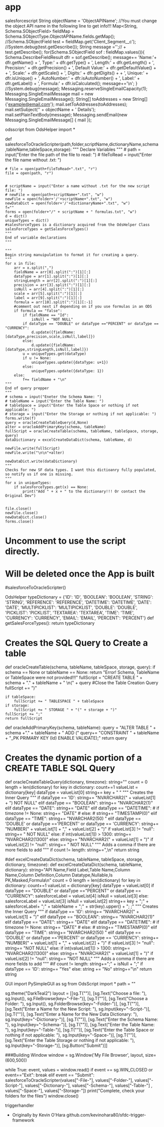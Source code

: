 # app
salesforcescript
String objectName = 'ObjectAPIName';
//You must change the object API name in the following line to get info!!!
Map<String, Schema.SObjectField> fieldMap = Schema.SObjectType.ObjectAPIName.fields.getMap();
//Schema.SObjectField test = fieldMap.get('Client_Segment__c');
//System.debug(test.getDescribe());
String message ='';// + test.getDescribe();
for(Schema.SObjectField sof : fieldMap.values()){
    Schema.DescribeFieldResult dfr = sof.getDescribe();
    message+= 'Name:'+ dfr.getName() + ', Type:' + dfr.getType() + ', Length:' 
                 + dfr.getLength() + ', Precision:' + dfr.getPrecision()
                + ', Default Value:' + dfr.getDefaultValue() +
        	+ ', Scale:' + dfr.getScale() + ', Digits:' + dfr.getDigits() +
    		+ ', Unique:' + dfr.isUnique() + ', AutoNumber:' + dfr.isAutoNumber()
        	+ ', Label:' + dfr.getLabel() + ', Formula:' + dfr.isCalculated();
    message+='\n';
}		
//System.debug(message);
Messaging.reserveSingleEmailCapacity(1);
Messaging.SingleEmailMessage mail = new Messaging.SingleEmailMessage();
String[] toAddresses = new String[] {'example@email.com'}; 
mail.setToAddresses(toAddresses);
mail.setSubject('' + objectName + ' Details');
mail.setPlainTextBody(message);
Messaging.sendEmail(new Messaging.SingleEmailMessage[] { mail });


odsscript
from OdsHelper import *

def salesforceToOracleScripter(path,folder,scriptName,dictionaryName,schema,tableName,tableSpace,storage):
    """
    Declare Variables
    """
    # path = input("Enter the file path of the file to read: ")
    # fileToRead = input("Enter the file name without .txt: ")

    # file = open(path+fileToRead+".txt", "r")
    file = open(path, "r")


    # scriptName = input("Enter a name without .txt for the new script file: ")
    # newFile = open(path+scriptName+".txt", "w")
    newFile = open(folder+'/'+scriptName+".txt", "w")
    newDataDict = open(folder+'/'+dictionaryName+".txt", "w")
    f=""
    forms = open(folder+"/" + scriptName + " formulas.txt", "w")
    d = dict()
    uniqueTypes = dict()
    #salesForceTypes is a dictionary acquired from the OdsHelper Class
    salesForceTypes = getSalesForceTypes()
    """
    End of variable declarations
    """

    """
    Begin string manuipulation to format it for creating a query.
    """
    for x in file:
        arr = x.split(",")
        fieldName = arr[0].split(":")[1][:]
        dataType = arr[1].split(":")[1][:]
        stringLength = arr[2].split(":")[1][:]
        precision = arr[3].split(":")[1][:]
        isNull = arr[4].split(":")[1][:]
        scale = arr[5].split(":")[1][:]
        label = arr[9].split(":")[1][:]
        formula = arr[10].split(":")[1][:-1]
        #comment out next if depending on if you use formulas in an ODS
        if formula == "false":
            if fieldName == "Id":
                isNull = "NOT NULL"
            if dataType == "DOUBLE" or dataType =="PERCENT" or dataType == "CURRENCY":
                d.update({fieldName: [dataType,precision,scale,isNull,label]}) 
            else:
                d.update({fieldName: [dataType,stringLength,isNull,label]}) 
            u = uniqueTypes.get(dataType)
            if u != None:
                uniqueTypes.update({dataType: u+1})
            else:
                uniqueTypes.update({dataType: 1})
        else:
            f+= fieldName + "\n"
    """
    End of query prepper
    """
    # schema = input("Eneter the Schema Name: ")
    # tableName = input("Enter the Table Name: ")
    # tableSpace = input("Enter the Table Space or nothing if not applicable: ")
    # storage = input("Enter the Storage or nothing if not applicable: ")
    forms.write(f)
    query = oracleCreateTableQuery(d,None)
    alter = oracleAddPrimaryKey(schema, tableName)
    fullScript = oracleCreateTable(schema, tableName, tableSpace, storage, query)
    dataDictionary = excelCreateDataDict(schema, tableName, d)

    newFile.write(fullScript)
    newFile.write("\n\n"+alter)

    newDataDict.write(dataDictionary)
    """
    Checks for new SF data types. I want this dictioanry fully populated, so notify us if one is missing.
    """
    for x in uniqueTypes:
        if salesForceTypes.get(x) == None:
            print("Add " + x + " to the dictionary!!! Or contact the Original Dev")

            
    file.close()
    newFile.close()
    newDataDict.close()
    forms.close()
# Uncomment to use the script directly.
# Will be deleted once the App is built
#salesforceToOracleScripter()


OdsHelper
typeDictionary = {'ID': 'ID', 'BOOLEAN': 'BOOLEAN', 'STRING': 'STRING', 'REFERENCE': 'REFERENCE', 'DATETIME': 'DATETIME',
                  'DATE': 'DATE', 'MULTIPICKLIST': 'MULTIPICKLIST', 'DOUBLE': 'DOUBLE', 'PICKLIST': 'PICKLIST',
                  'TEXTAREA': 'TEXTAREA', 'TIME': 'TIME', 'CURRENCY': 'CURRENCY', 'EMAIL': 'EMAIL', 'PERCENT': 'PERCENT'}
def getSalesForceTypes():
    return typeDictionary

# Creates the SQL Query to Create a table
def oracleCreateTable(schema, tableName, tableSpace, storage, query):
    if schema == None or tableName == None:
        return "Error! Schema, TableName or TableSpace were not provided!!!"
    fullScript = "CREATE TABLE " + schema + "." + tableName + " \n(" + query 
    #Close the Table Creation Query
    fullScript += ")"

    if tableSpace:
        fullScript += " TABLESPACE " + tableSpace
    if storage:
        fullScript += " STORAGE " + "(" + storage + ")"
    fullScript += ";"
    return fullScript

def oracleAddPrimaryKey(schema, tableName):
    query = "ALTER TABLE " + schema +"." + tableName + " ADD ("
    query+= "CONSTRAINT " + tableName + "_PK PRIMARY KEY (Id) ENABLE VALIDATE);"
    return query

# Creates the dynamic portion of a CREATE TABLE SQL Query 
def oracleCreateTableQuery(dictionary, timezone):
    string=""
    count = 0
    length = len(dictionary)
    for key in dictionary:
        count+=1
        valueList = dictionary[key]
        dataType = valueList[0]
        string+= key + " "
        """ Creates the Inner Query """
        if dataType == 'ID':
            string+= "NVARCHAR2(" + valueList[1] + ") NOT NULL"
        elif dataType == "BOOLEAN":
            string+= "NVARCHAR2(1)"
        elif dataType == "DATE":
            string+= "DATE"
        elif dataType == "DATETIME":
            # if timezone != None:
                string+= "DATE"
            # else: 
            #     string+= "TIMESTAMP(0)"
        elif dataType == "TIME":
            string+= "NVARCHAR2(50) "
        elif dataType == 'DOUBLE' or dataType =='PERCENT' or dataType == 'CURRENCY':
            string+=  "NUMBER(" + valueList[1] + "," + valueList[2] + ")"
            if valueList[3] != "null":
                string+= " NOT NULL"
        else:
            if int(valueList[1]) > 1300:
                string+= "NVARCHAR2(1300)"
            else:
                string+= "NVARCHAR2(" + valueList[1] + ")"
            if valueList[2] != "null":
                string+= " NOT NULL"
        """ Adds a comma if there are more fields to add """
        if count != length:
            string+=",\n"
    return string

#def excelCreateDataDict(schema, tableName, tableSpace, storage, dictionary, timezone):
def excelCreateDataDict(schema, tableName, dictionary):
    string="API Name,Field Label,Table Name,Column Name,Column Definition,Column Datatype,Nullable,Is PK,Masked,Formula\n"
    count = 0
    length = len(dictionary)
    for key in dictionary:
        count+=1
        valueList = dictionary[key]
        dataType = valueList[0]
        if dataType == "DOUBLE" or dataType =="PERCENT" or dataType == "CURRENCY":
            salesforceLabel = valueList[4]
            isNull = valueList[3]
        else:
            salesforceLabel = valueList[3]
            isNull = valueList[2]
        string+= key + ";" + salesforceLabel+ ";" + tableName + ";" + str(key).upper() + "; ;"
        """ Creates the Inner Query """
        if dataType == 'ID':
            string+= "NVARCHAR2(" + valueList[1] + ")"
        elif dataType == "BOOLEAN":
            string+= "NVARCHAR2(1)"
        elif dataType == "DATE":
            string+= "DATE"
        elif dataType == "DATETIME":
            # if timezone != None:
                string+= "DATE"
            # else: 
            #     string+= "TIMESTAMP(0)"
        elif dataType == "TIME":
            string+= "NVARCHAR2(50) "
        elif dataType == 'DOUBLE' or dataType =='PERCENT' or dataType == 'CURRENCY':
            string+=  "NUMBER(" + valueList[1] + "," + valueList[2] + ")"
            if valueList[3] != "null":
                string+= "NOT NULL"
        else:
            if int(valueList[1]) > 1300:
                string+= "NVARCHAR2(1300)"
            else:
                string+= "NVARCHAR2(" + valueList[1] + ")"
            if valueList[2] != "null":
                string+= "NOT NULL"
        """ Adds a comma if there are more fields to add """
        #if count != length:
        string+=";" + isNull + ";"
        if dataType == 'ID':
            string+= "Yes"
        else:
            string += "No"
        string+="\n"
    return string

GUI
import PySimpleGUI as sg
from OdsScript import *
path = ""

sg.theme("DarkTeal2")
layout = [[sg.T("")], [sg.Text("Choose a file: "), sg.Input(), sg.FileBrowse(key="-File-")], 
    [sg.T("")], [sg.Text("Choose a Folder: "), sg.Input(), sg.FolderBrowse(key="-Folder-")],
    [sg.T("")], [sg.Text("Enter a Name for the New Script: "), sg.Input(key="-Script-")],
    [sg.T("")], [sg.Text("Enter a Name for the New Data Dictionary: "), sg.Input(key="-Dictionary-")],
    [sg.T("")], [sg.Text("Enter the Schema Name: "), sg.Input(key="-Schema-")],
    [sg.T("")], [sg.Text("Enter the Table Name: "), sg.Input(key="-Table-")],
    [sg.T("")], [sg.Text("Enter the Table Space or nothing if not applicable: "), sg.Input(key="-Space-")],
    [sg.T("")], [sg.Text("Enter the Table Storage or nothing if not applicable: "), sg.Input(key="-Storage-")],
    [sg.Button("Submit")]]

###Building Window
window = sg.Window('My File Browser', layout, size=(600,500))
    
while True:
    event, values = window.read()
    if event == sg.WIN_CLOSED or event=="Exit":
        break
    elif event == "Submit":
        salesforceToOracleScripter(values["-File-"], values["-Folder-"], values["-Script-"], values["-Dictionary-"], values["-Schema-"], values["-Table-"]
            , values["-Space-"], values["-Storage-"])
        print("Complete, check your folders for the files")
window.close()


triggerhandler
 * Originally by Kevin O'Hara github.com/kevinohara80/sfdc-trigger-framework

